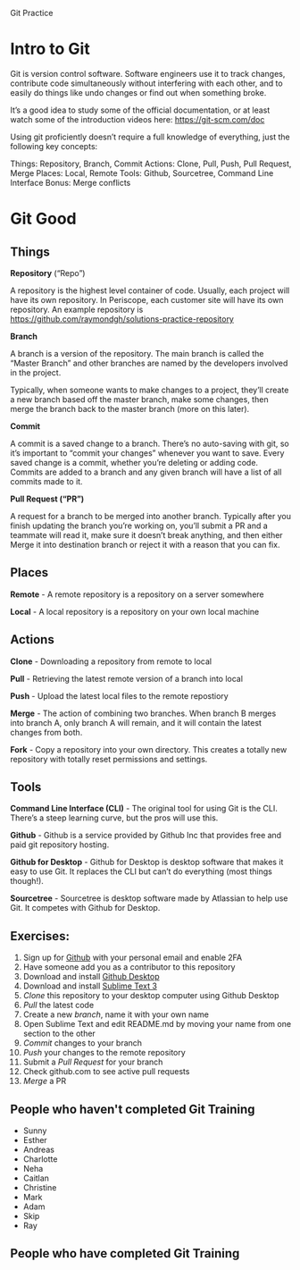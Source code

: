 Git Practice


# Intro to Git

Git is version control software. Software engineers use it to track changes, contribute code simultaneously without interfering with each other, and to easily do things like undo changes or find out when something broke.

It’s a good idea to study some of the official documentation, or at least watch some of the introduction videos here: https://git-scm.com/doc

Using git proficiently doesn’t require a full knowledge of everything, just the following key concepts:

Things: Repository, Branch, Commit
Actions: Clone, Pull, Push, Pull Request, Merge
Places: Local, Remote
Tools: Github, Sourcetree, Command Line Interface
Bonus: Merge conflicts

# Git Good

## Things

**Repository** (“Repo”)

A repository is the highest level container of code. Usually, each project will have its own repository. In Periscope, each customer site will have its own repository. An example repository is https://github.com/raymondgh/solutions-practice-repository

**Branch**

A branch is a version of the repository. The main branch is called the “Master Branch” and other branches are named by the developers involved in the project.

Typically, when someone wants to make changes to a project, they’ll create a new branch based off the master branch, make some changes, then merge the branch back to the master branch (more on this later).

**Commit**

A commit is a saved change to a branch. There’s no auto-saving with git, so it’s important to “commit your changes” whenever you want to save. Every saved change is a commit, whether you’re deleting or adding code. Commits are added to a branch and any given branch will have a list of all commits made to it.

**Pull Request (“PR”)**

A request for a branch to be merged into another branch. Typically after you finish updating the branch you’re working on, you’ll submit a PR and a teammate will read it, make sure it doesn’t break anything, and then either Merge it into destination branch or reject it with a reason that you can fix.

## Places

**Remote** - A remote repository is a repository on a server somewhere

**Local** - A local repository is a repository on your own local machine


## Actions

**Clone** - Downloading a repository from remote to local

**Pull** - Retrieving the latest remote version of a branch into local 

**Push** - Upload the latest local files to the remote repostiory

**Merge** - The action of combining two branches. When branch B merges into branch A, only branch A will remain, and it will contain the latest changes from both.

**Fork** - Copy a repository into your own directory. This creates a totally new repository with totally reset permissions and settings.

## Tools

**Command Line Interface (CLI)** - The original tool for using Git is the CLI. There’s a steep learning curve, but the pros will use this.

**Github** - Github is a service provided by Github Inc that provides free and paid git repository hosting. 

**Github for Desktop** - Github for Desktop is desktop software that makes it easy to use Git. It replaces the CLI but can’t do everything (most things though!).

**Sourcetree** - Sourcetree is desktop software made by Atlassian to help use Git. It competes with Github for Desktop. 



## Exercises:

1. Sign up for [Github](https://github.com/join) with your personal email and enable 2FA
2. Have someone add you as a contributor to this repository
3. Download and install [Github Desktop](https://desktop.github.com/)
4. Download and install [Sublime Text 3](https://www.sublimetext.com/3)
5. _Clone_ this repository to your desktop computer using Github Desktop
6. _Pull_ the latest code
7. Create a new _branch_, name it with your own name
8. Open Sublime Text and edit README.md by moving your name from one section to the other
9. _Commit_ changes to your branch
10. _Push_ your changes to the remote repository
11. Submit a _Pull Request_ for your branch
12. Check github.com to see active pull requests
13. _Merge_ a PR

## People who haven't completed Git Training

- Sunny
- Esther
- Andreas
- Charlotte
- Neha
- Caitlan
- Christine
- Mark
- Adam
- Skip
- Ray

## People who have completed Git Training
